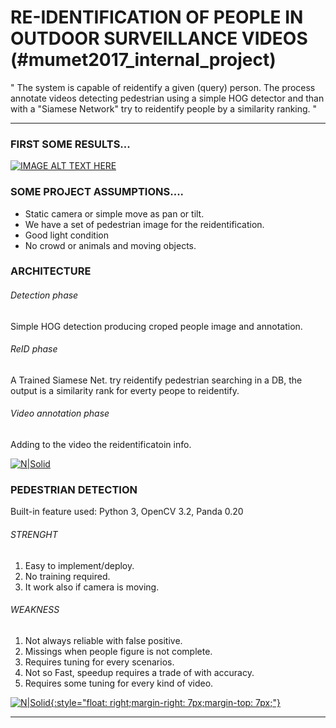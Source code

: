 # RE-IDENTIFICATION OF PEOPLE IN OUTDOOR SURVEILLANCE VIDEOS (#mumet2017_internal_project)

" The system is capable of reidentify a given (query) person. 
The process annotate videos detecting pedestrian using a simple HOG detector and than with a "Siamese Network" try to reidentify people by a similarity ranking. "

---

### FIRST SOME RESULTS...
[![IMAGE ALT TEXT HERE](http://img.youtube.com/vi/RipYW9D15fs/0.jpg)](http://www.youtube.com/watch?v=RipYW9D15fs)

### SOME PROJECT ASSUMPTIONS....
- Static camera or simple move as pan or tilt.
- We have a set of pedestrian image for the reidentification.
- Good light condition
- No crowd or animals and moving objects.

### ARCHITECTURE
###### Detection phase
Simple HOG detection producing croped people image and annotation.

###### ReID phase
A Trained Siamese Net. try reidentify pedestrian searching in a DB, the output is a similarity rank for everty peope to reidentify.

###### Video annotation phase
Adding to the video the reidentificatoin info.

[![N|Solid](https://matitaweb.github.io/mumet2017_internal_project/img/architettura_soluzione.png)](https://matitaweb.github.io/mumet2017_internal_project/index.html#/architecture_main)


### PEDESTRIAN DETECTION
Built-in feature used:
Python 3, OpenCV 3.2, Panda 0.20

###### STRENGHT
1. Easy to implement/deploy.
2. No training required.
3. It work also if camera is moving.

###### WEAKNESS
1. Not always reliable with false positive.
2. Missings when people figure is not complete.
3. Requires tuning for every scenarios.
4. Not so Fast, speedup requires a trade of with accuracy. 
5. Requires some tuning for every kind of video.

[![N|Solid](https://matitaweb.github.io/mumet2017_internal_project/img/detection_phase.png){:style="float: right;margin-right: 7px;margin-top: 7px;"}](https://matitaweb.github.io/mumet2017_internal_project/index.html#/architecture_main)



---
